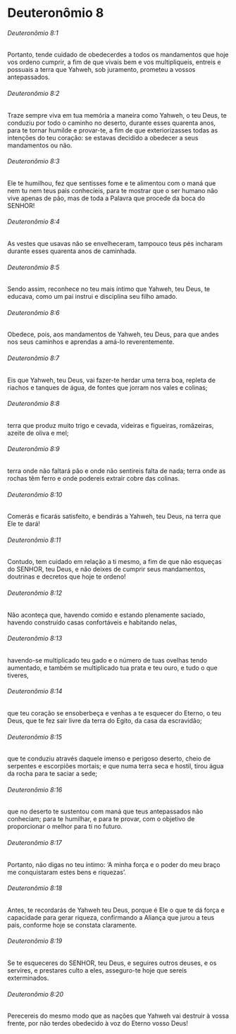 # Deuteronômio 8

###### Deuteronômio 8:1

Portanto, tende cuidado de obedecerdes a todos os mandamentos que hoje vos ordeno cumprir, a fim de que vivais bem e vos multipliqueis, entreis e possuais a terra que Yahweh, sob juramento, prometeu a vossos antepassados.

###### Deuteronômio 8:2

Traze sempre viva em tua memória a maneira como Yahweh, o teu Deus, te conduziu por todo o caminho no deserto, durante esses quarenta anos, para te tornar humilde e provar-te, a fim de que exteriorizasses todas as intenções do teu coração: se estavas decidido a obedecer a seus mandamentos ou não.

###### Deuteronômio 8:3

Ele te humilhou, fez que sentisses fome e te alimentou com o maná que nem tu nem teus pais conhecíeis, para te mostrar que o ser humano não vive apenas de pão, mas de toda a Palavra que procede da boca do SENHOR!

###### Deuteronômio 8:4

As vestes que usavas não se envelheceram, tampouco teus pés incharam durante esses quarenta anos de caminhada.

###### Deuteronômio 8:5

Sendo assim, reconhece no teu mais íntimo que Yahweh, teu Deus, te educava, como um pai instrui e disciplina seu filho amado.

###### Deuteronômio 8:6

Obedece, pois, aos mandamentos de Yahweh, teu Deus, para que andes nos seus caminhos e aprendas a amá-lo reverentemente.

###### Deuteronômio 8:7

Eis que Yahweh, teu Deus, vai fazer-te herdar uma terra boa, repleta de riachos e tanques de água, de fontes que jorram nos vales e colinas;

###### Deuteronômio 8:8

terra que produz muito trigo e cevada, videiras e figueiras, romãzeiras, azeite de oliva e mel;

###### Deuteronômio 8:9

terra onde não faltará pão e onde não sentireis falta de nada; terra onde as rochas têm ferro e onde podereis extrair cobre das colinas.

###### Deuteronômio 8:10

Comerás e ficarás satisfeito, e bendirás a Yahweh, teu Deus, na terra que Ele te dará!

###### Deuteronômio 8:11

Contudo, tem cuidado em relação a ti mesmo, a fim de que não esqueças do SENHOR, teu Deus, e não deixes de cumprir seus mandamentos, doutrinas e decretos que hoje te ordeno!

###### Deuteronômio 8:12

Não aconteça que, havendo comido e estando plenamente saciado, havendo construído casas confortáveis e habitando nelas,

###### Deuteronômio 8:13

havendo-se multiplicado teu gado e o número de tuas ovelhas tendo aumentado, e também se multiplicado tua prata e teu ouro, e tudo o que tiveres,

###### Deuteronômio 8:14

que teu coração se ensoberbeça e venhas a te esquecer do Eterno, o teu Deus, que te fez sair livre da terra do Egito, da casa da escravidão;

###### Deuteronômio 8:15

que te conduziu através daquele imenso e perigoso deserto, cheio de serpentes e escorpiões mortais; e que numa terra seca e hostil, tirou água da rocha para te saciar a sede;

###### Deuteronômio 8:16

que no deserto te sustentou com maná que teus antepassados não conheciam; para te humilhar, e para te provar, com o objetivo de proporcionar o melhor para ti no futuro.

###### Deuteronômio 8:17

Portanto, não digas no teu íntimo: ‘A minha força e o poder do meu braço me conquistaram estes bens e riquezas’.

###### Deuteronômio 8:18

Antes, te recordarás de Yahweh teu Deus, porque é Ele o que te dá força e capacidade para gerar riqueza, confirmando a Aliança que jurou a teus pais, conforme hoje se constata claramente.

###### Deuteronômio 8:19

Se te esqueceres do SENHOR, teu Deus, e seguires outros deuses, e os servires, e prestares culto a eles, asseguro-te hoje que sereis exterminados.

###### Deuteronômio 8:20

Perecereis do mesmo modo que as nações que Yahweh vai destruir à vossa frente, por não terdes obedecido à voz do Eterno vosso Deus!

